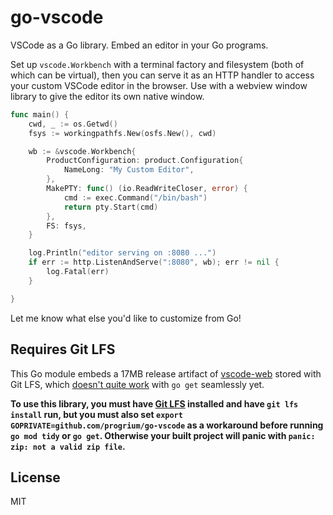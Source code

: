 # go-vscode

VSCode as a Go library. Embed an editor in your Go programs.

Set up `vscode.Workbench` with a terminal factory and filesystem (both of which can be virtual), then you can serve it as an HTTP handler to access your custom VSCode editor in the browser. Use with a webview window library to give the editor its own native window.

```go
func main() {
	cwd, _ := os.Getwd()
	fsys := workingpathfs.New(osfs.New(), cwd)

	wb := &vscode.Workbench{
		ProductConfiguration: product.Configuration{
			NameLong: "My Custom Editor",
		},
		MakePTY: func() (io.ReadWriteCloser, error) {
			cmd := exec.Command("/bin/bash")
			return pty.Start(cmd)
		},
		FS: fsys,
	}

	log.Println("editor serving on :8080 ...")
	if err := http.ListenAndServe(":8080", wb); err != nil {
		log.Fatal(err)
	}

}

```

Let me know what else you'd like to customize from Go!

## Requires Git LFS

This Go module embeds a 17MB release artifact of [vscode-web](https://github.com/progrium/vscode-web) stored with Git LFS, which [doesn't quite work](https://github.com/golang/go/issues/47308) with `go get` seamlessly yet. 

**To use this library, you must have [Git LFS](https://git-lfs.com/) installed and have `git lfs install` run, but you must also set `export GOPRIVATE=github.com/progrium/go-vscode` as a workaround before running `go mod tidy` or `go get`. Otherwise your built project will panic with `panic: zip: not a valid zip file`.**

## License

MIT